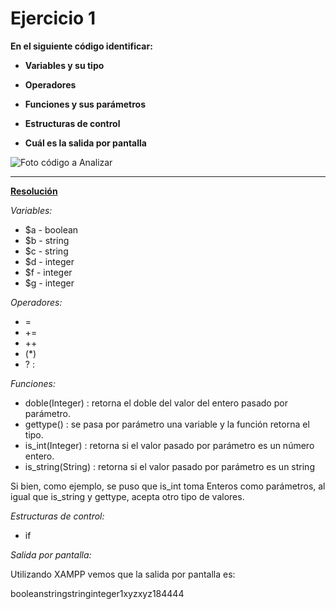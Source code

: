 # Ejercicio 1

<b>En el siguiente código identificar:

* Variables y su tipo

* Operadores

* Funciones y sus parámetros

* Estructuras de control

* Cuál es la salida por pantalla

</b>

![Foto código a Analizar](/PHP/Práctica%204/Variables,%20tipos,%20etc/Imagenes/Ejercicio%201.png)


---

<b><u>Resolución</b></u>

<i>Variables:</i>
* $a - boolean
* $b - string
* $c - string
* $d - integer
* $f - integer
* $g - integer

<i>Operadores:</i>
* =
* +=
* ++
* (*)
* ? :

<i>Funciones:</i>

* doble(Integer) : retorna el doble del valor del entero pasado por parámetro.
* gettype() : se pasa por parámetro una variable y la función retorna el tipo.
* is_int(Integer) : retorna si el valor pasado por parámetro es un número entero.
* is_string(String) : retorna si el valor pasado por parámetro es un string

Si bien, como ejemplo, se puso que is_int toma Enteros como parámetros, al igual que is_string y gettype, acepta otro tipo de valores.

<i>Estructuras de control:</i>
* if

<i>Salida por pantalla: </i>

Utilizando XAMPP vemos que la salida por pantalla es:

booleanstringstringinteger1xyzxyz184444